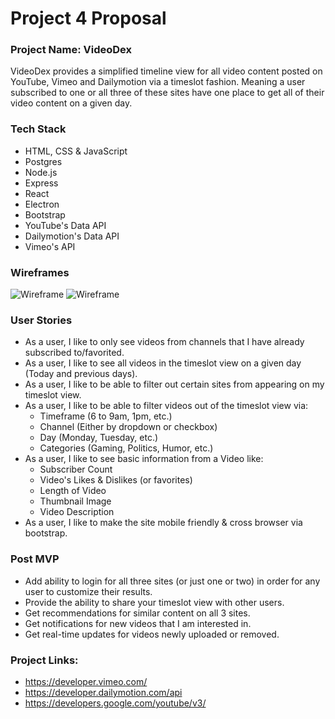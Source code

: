 # Project 4 Proposal

### Project Name: VideoDex

VideoDex provides a simplified timeline view for all video content posted on YouTube, Vimeo and Dailymotion via a timeslot fashion. Meaning a user subscribed to one or all three of these sites have one place to get all of their video content on a given day. 

### Tech Stack
* HTML, CSS & JavaScript
* Postgres
* Node.js
* Express
* React
* Electron
* Bootstrap
* YouTube's Data API
* Dailymotion's Data API
* Vimeo's API

### Wireframes
![Wireframe](./mainPage.png)
![Wireframe](./videoInfo.png)

### User Stories
* As a user, I like to only see videos from channels that I have already subscribed to/favorited.
* As a user, I like to see all videos in the timeslot view on a given day (Today and previous days).
* As a user, I like to be able to filter out certain sites from appearing on my timeslot view.
* As a user, I like to be able to filter videos out of the timeslot view via:
	* Timeframe (6 to 9am, 1pm, etc.)
	* Channel (Either by dropdown or checkbox)
	* Day (Monday, Tuesday, etc.)
	* Categories (Gaming, Politics, Humor, etc.)
* As a user, I like to see basic information from a Video like:
	* Subscriber Count
	* Video's Likes & Dislikes (or favorites)
	* Length of Video
	* Thumbnail Image
	* Video Description
* As a user, I like to make the site mobile friendly & cross browser via bootstrap.

### Post MVP
* Add ability to login for all three sites (or just one or two) in order for any user to customize their results.
* Provide the ability to share your timeslot view with other users.
* Get recommendations for similar content on all 3 sites.
* Get notifications for new videos that I am interested in.
* Get real-time updates for videos newly uploaded or removed.

### Project Links:
* https://developer.vimeo.com/
* https://developer.dailymotion.com/api
* https://developers.google.com/youtube/v3/